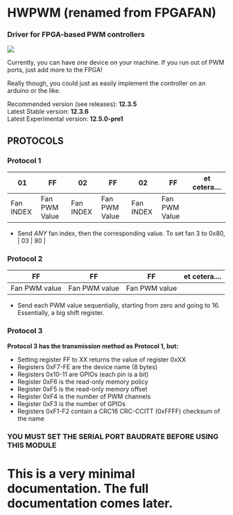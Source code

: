 # HWPWM (renamed from FPGAFAN)
### Driver for FPGA-based PWM controllers
![](https://github.com/cvdcamilleri/hwpwm/workflows/build/badge.svg)

Currently, you can have *one* device on your machine. If you run out of PWM ports, just add more to the FPGA!

Really though, you could just as easily implement the controller on an arduino or the like.

Recommended version (see releases): **12.3.5** <br>
Latest Stable version:              **12.3.6** <br>
Latest Experimental version:        **12.5.0-pre1**

## PROTOCOLS

### Protocol 1
| 01        | FF            |  02        | FF            |  02        | FF            | et cetera.... | 
| --------- | ------------- | ---------- | ------------- | ---------- | ------------- | ------------- |
| Fan INDEX | Fan PWM Value |  Fan INDEX | Fan PWM Value |  Fan INDEX | Fan PWM Value |               |

- Send *ANY* fan index, then the corresponding value. To set fan 3 to 0x80, | 03 | 80 |

### Protocol 2
| FF            | FF            | FF            | et cetera.... |
| ------------- | ------------- | ------------- | ------------- |
| Fan PWM value | Fan PWM value | Fan PWM value |               |

- Send each PWM value sequentially, starting from zero and going to 16. Essentially, a big shift register.

### Protocol 3
**Protocol 3 has the transmission method as Protocol 1, but:**
- Setting register FF to XX returns the value of register 0xXX
- Registers 0xF7-FE are the device name (8 bytes)
- Registers 0x10-11 are GPIOs (each pin is a bit)
- Register  0xF6 is the read-only memory policy
- Register  0xF5 is the read-only memory offset
- Register  0xF4 is the number of PWM channels
- Register  0xF3 is the number of GPIOs
- Registers 0xF1-F2 contain a CRC16 CRC-CCITT (0xFFFF) checksum of the name

### YOU MUST SET THE SERIAL PORT BAUDRATE BEFORE USING THIS MODULE
# This is a very minimal documentation. The full documentation comes later.
